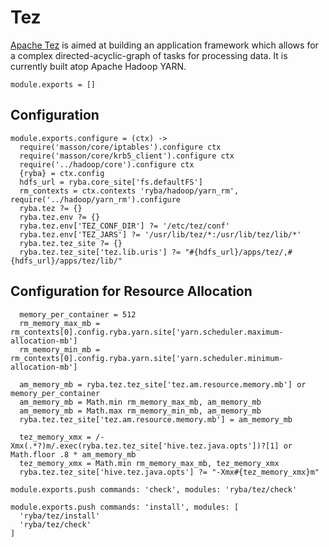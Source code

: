 
# Tez

[Apache Tez][tez] is aimed at building an application framework which allows for
a complex directed-acyclic-graph of tasks for processing data. It is currently
built atop Apache Hadoop YARN.

    module.exports = []

## Configuration

    module.exports.configure = (ctx) ->
      require('masson/core/iptables').configure ctx
      require('masson/core/krb5_client').configure ctx
      require('../hadoop/core').configure ctx
      {ryba} = ctx.config
      hdfs_url = ryba.core_site['fs.defaultFS']
      rm_contexts = ctx.contexts 'ryba/hadoop/yarn_rm', require('../hadoop/yarn_rm').configure
      ryba.tez ?= {}
      ryba.tez.env ?= {}
      ryba.tez.env['TEZ_CONF_DIR'] ?= '/etc/tez/conf'
      ryba.tez.env['TEZ_JARS'] ?= '/usr/lib/tez/*:/usr/lib/tez/lib/*'
      ryba.tez.tez_site ?= {}
      ryba.tez.tez_site['tez.lib.uris'] ?= "#{hdfs_url}/apps/tez/,#{hdfs_url}/apps/tez/lib/"

## Configuration for Resource Allocation

      memory_per_container = 512
      rm_memory_max_mb = rm_contexts[0].config.ryba.yarn.site['yarn.scheduler.maximum-allocation-mb']
      rm_memory_min_mb = rm_contexts[0].config.ryba.yarn.site['yarn.scheduler.minimum-allocation-mb']

      am_memory_mb = ryba.tez.tez_site['tez.am.resource.memory.mb'] or memory_per_container
      am_memory_mb = Math.min rm_memory_max_mb, am_memory_mb
      am_memory_mb = Math.max rm_memory_min_mb, am_memory_mb
      ryba.tez.tez_site['tez.am.resource.memory.mb'] = am_memory_mb

      tez_memory_xmx = /-Xmx(.*?)m/.exec(ryba.tez.tez_site['hive.tez.java.opts'])?[1] or Math.floor .8 * am_memory_mb
      tez_memory_xmx = Math.min rm_memory_max_mb, tez_memory_xmx
      ryba.tez.tez_site['hive.tez.java.opts'] ?= "-Xmx#{tez_memory_xmx}m"

    module.exports.push commands: 'check', modules: 'ryba/tez/check'

    module.exports.push commands: 'install', modules: [
      'ryba/tez/install'
      'ryba/tez/check'
    ]

[tez]: http://tez.apache.org/
